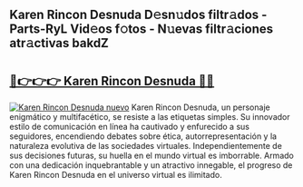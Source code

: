## Karen Rincon Desnuda D𝚎sn𝚞dos filtr𝚊dos - Parts-RyL Vid𝚎os f𝚘tos - N𝚞evas filtr𝚊ciones atr𝚊ctivas bakdZ

# <h2><a href="http://mb1kog.tromn.icu/?c=Karen+Rincon+Desnuda">🔗👉👉👉 Karen Rincon Desnuda 🔗🔗</a></h2>

[![Karen Rincon Desnuda nuevo](https://i.imgur.com/pEAQMta.gif)](http://mb1kog.tromn.icu/?c=Karen+Rincon+Desnuda)
Karen Rincon Desnuda, un personaje enigmático y multifacético, se resiste a las etiquetas simples. Su innovador estilo de comunicación en línea ha cautivado y enfurecido a sus seguidores, encendiendo debates sobre ética, autorrepresentación y la naturaleza evolutiva de las sociedades virtuales. Independientemente de sus decisiones futuras, su huella en el mundo virtual es imborrable. Armado con una dedicación inquebrantable y un atractivo innegable, el progreso de Karen Rincon Desnuda en el universo virtual es ilimitado.
